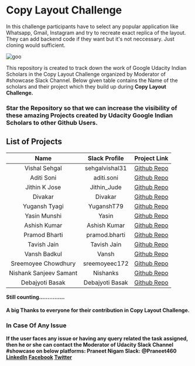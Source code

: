 # Copy Layout Challenge
In this challenge participants have to select any popular application like Whatsapp, Gmail, Instagram and try to recreate exact replica of the layout. They can add backend code if they want but it's not neccessary. Just cloning would sufficient. 

![goo](https://user-images.githubusercontent.com/23660137/38502904-4f3f38bc-3c2e-11e8-83bd-e2ef815da9ce.PNG)

This repository is created to track down the work of Google Udacity Indian Scholars in the Copy Layout Challenge organized by Moderator of #showcase Slack Channel.
Below given table contains the Name of the scholars and their project which they build up during <b>Copy Layout Challenge.

### Star the Repository so that we can increase the visibility of these amazing Projects created by Udacity Google Indian Scholars to other Github Users.

## List of Projects

|  Name | Slack Profile   | Project Link  |
|:---:|:---:|:---:|
| Vishal Sehgal  | sehgalvishal31 | [Github Repo](https://github.com/CoderVishalSehgal/UdacityLayoutChallengeTwitterClone)  |
| Aditi Soni  | aditi.soni  | [Github Repo](https://github.com/aditisoni8899/HikeClone)  |
| Jithin K Jose  |  Jithin_Jude | [Github Repo](https://github.com/Jithin-Jude/GooglePlayClone)  |
|  Divakar | Divakar  | [Github Repo](https://github.com/divakarkd/Sunshine-Flutter)  |
| Yugansh Tyagi  | YuganshT79  | [Github Repo](https://github.com/YuganshT79/Whatsapp-Copy-Layout)  |
| Yasin Munshi  | Yasin  | [Github Repo](https://github.com/Yasin21/YoutubeCopy)  |
| Ashish Kumar  | Ashish Kumar  | [Github Repo](https://github.com/ashishkumar160/InstagramClone)  |
| Pramod Bharti  |  pramod.bharti |  [Github Repo](https://github.com/pramodbharti/TelegramXClone-db) |
| Tavish Jain  |  Tavish Jain |  [Github Repo](https://github.com/tavishjain/GmailCopyLayoutChallenge) |
|  Vansh Badkul | Vansh  | [Github Repo](https://github.com/vansh1sh/CopyLayoutChallenge)  |
| Sreemoyee Chowdhury  | sreemoyeec172  | [Github Repo](https://github.com/haikubabe/Inbox-by-Gmail-Copy-Layout)  |
|  Nishank Sanjeev Samant | Nishanks  | [Github Repo](https://github.com/nishank95/Exchange-a-Gram)  |
|  Debajyoti Basak | Debajyoti Basak  |  [Github Repo](https://github.com/debo1994/PhonePeClone) |
Still counting...............

#### A big Thanks to everyone for their contribution in Copy Layout Challenge.

### In Case Of Any Issue
If the user faces any issue or having any query related the task assigned, then he or she can contact the Moderator of Udacity Slack Channel #showcase on below platforms:
Praneet Nigam
Slack: @Praneet460
[LinkedIn](https://www.linkedin.com/in/praneet-nigam-8b33b8121/) 
[Facebook](https://www.facebook.com/praneet.nigam.5) 
[Twitter](https://twitter.com/praneetnigam) 
 
